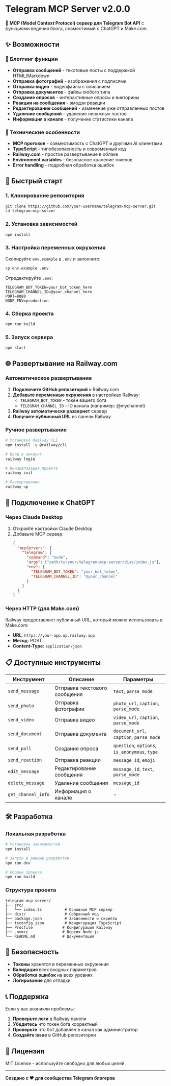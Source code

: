 # Telegram MCP Server v2.0.0

🚀 **MCP (Model Context Protocol) сервер для Telegram Bot API** с функциями ведения блога, совместимый с ChatGPT и Make.com.

## ✨ Возможности

### 📝 Блоггинг функции
- **Отправка сообщений** - текстовые посты с поддержкой HTML/Markdown
- **Отправка фотографий** - изображения с подписями
- **Отправка видео** - видеофайлы с описанием
- **Отправка документов** - файлы любого типа
- **Создание опросов** - интерактивные опросы и викторины
- **Реакции на сообщения** - эмодзи реакции
- **Редактирование сообщений** - изменение уже отправленных постов
- **Удаление сообщений** - удаление ненужных постов
- **Информация о канале** - получение статистики канала

### 🔧 Технические особенности
- **MCP протокол** - совместимость с ChatGPT и другими AI клиентами
- **TypeScript** - типобезопасность и современный код
- **Railway.com** - простое развертывание в облаке
- **Environment variables** - безопасное хранение токенов
- **Error handling** - подробная обработка ошибок

## 🚀 Быстрый старт

### 1. Клонирование репозитория
```bash
git clone https://github.com/your-username/telegram-mcp-server.git
cd telegram-mcp-server
```

### 2. Установка зависимостей
```bash
npm install
```

### 3. Настройка переменных окружения
Скопируйте `env.example` в `.env` и заполните:
```bash
cp env.example .env
```

Отредактируйте `.env`:
```env
TELEGRAM_BOT_TOKEN=your_bot_token_here
TELEGRAM_CHANNEL_ID=@your_channel_here
PORT=8080
NODE_ENV=production
```

### 4. Сборка проекта
```bash
npm run build
```

### 5. Запуск сервера
```bash
npm start
```

## 🌐 Развертывание на Railway.com

### Автоматическое развертывание

1. **Подключите GitHub репозиторий** к Railway.com
2. **Добавьте переменные окружения** в настройках Railway:
   - `TELEGRAM_BOT_TOKEN` - токен вашего бота
   - `TELEGRAM_CHANNEL_ID` - ID канала (например: @mychannel)
3. **Railway автоматически развернет** сервер
4. **Получите публичный URL** из панели Railway

### Ручное развертывание

```bash
# Установка Railway CLI
npm install -g @railway/cli

# Вход в аккаунт
railway login

# Инициализация проекта
railway init

# Развертывание
railway up
```

## 🔌 Подключение к ChatGPT

### Через Claude Desktop

1. Откройте настройки Claude Desktop
2. Добавьте MCP сервер:
   ```json
   {
     "mcpServers": {
       "telegram": {
         "command": "node",
         "args": ["path/to/your/telegram-mcp-server/dist/index.js"],
         "env": {
           "TELEGRAM_BOT_TOKEN": "your_bot_token",
           "TELEGRAM_CHANNEL_ID": "@your_channel"
         }
       }
     }
   }
   ```

### Через HTTP (для Make.com)

Railway предоставляет публичный URL, который можно использовать в Make.com:
- **URL**: `https://your-app.up.railway.app`
- **Метод**: POST
- **Content-Type**: `application/json`

## 📋 Доступные инструменты

| Инструмент | Описание | Параметры |
|------------|----------|-----------|
| `send_message` | Отправка текстового сообщения | `text`, `parse_mode` |
| `send_photo` | Отправка фотографии | `photo_url`, `caption`, `parse_mode` |
| `send_video` | Отправка видео | `video_url`, `caption`, `parse_mode` |
| `send_document` | Отправка документа | `document_url`, `caption`, `parse_mode` |
| `send_poll` | Создание опроса | `question`, `options`, `is_anonymous`, `type` |
| `send_reaction` | Отправка реакции | `message_id`, `emoji` |
| `edit_message` | Редактирование сообщения | `message_id`, `text`, `parse_mode` |
| `delete_message` | Удаление сообщения | `message_id` |
| `get_channel_info` | Информация о канале | - |

## 🛠️ Разработка

### Локальная разработка
```bash
# Установка зависимостей
npm install

# Запуск в режиме разработки
npm run dev

# Сборка проекта
npm run build
```

### Структура проекта
```
telegram-mcp-server/
├── src/
│   └── index.ts          # Основной MCP сервер
├── dist/                 # Собранный код
├── package.json          # Зависимости и скрипты
├── tsconfig.json         # Конфигурация TypeScript
├── Procfile             # Конфигурация Railway
├── .nvmrc               # Версия Node.js
└── README.md            # Документация
```

## 🔐 Безопасность

- **Токены** хранятся в переменных окружения
- **Валидация** всех входных параметров
- **Обработка ошибок** на всех уровнях
- **Логирование** для отладки

## 📞 Поддержка

Если у вас возникли проблемы:

1. **Проверьте логи** в Railway панели
2. **Убедитесь** что токен бота корректный
3. **Проверьте** что бот добавлен в канал как администратор
4. **Создайте issue** в GitHub репозитории

## 📄 Лицензия

MIT License - используйте свободно для любых целей.

---

**Создано с ❤️ для сообщества Telegram блогеров**

